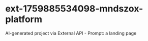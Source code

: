 # ext-1759885534098-mndszox-platform
AI-generated project via External API - Prompt: a landing page
